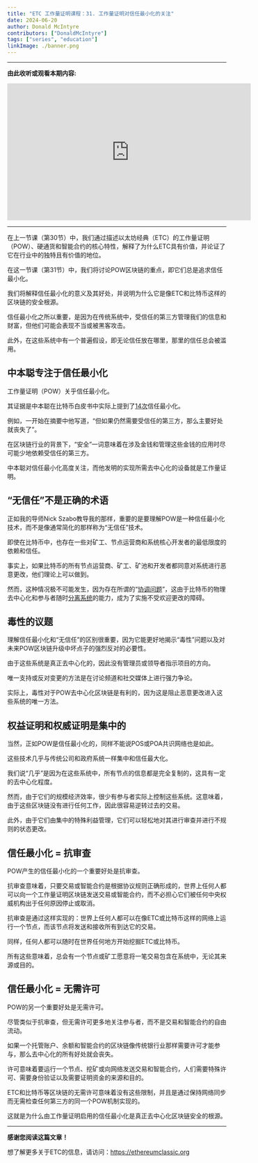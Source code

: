 ```yaml
---
title: "ETC 工作量证明课程：31. 工作量证明对信任最小化的关注"
date: 2024-06-20
author: Donald McIntyre
contributors: ["DonaldMcIntyre"]
tags: ["series", "education"]
linkImage: ./banner.png
---
```


---
**由此收听或观看本期内容:**

<iframe width="560" height="315" src="https://www.youtube.com/embed/vl_esIzHRmg" title="YouTube video player" frameborder="0" allow="accelerometer; autoplay; clipboard-write; encrypted-media; gyroscope; picture-in-picture; web-share" allowfullscreen></iframe>

---

在上一节课（第30节）中，我们通过描述以太坊经典（ETC）的工作量证明（POW）、硬通货和智能合约的核心特性，解释了为什么ETC具有价值，并论证了它在行业中的独特且有价值的地位。

在这一节课（第31节）中，我们将讨论POW区块链的重点，即它们总是追求信任最小化。

我们将解释信任最小化的意义及其好处，并说明为什么它是像ETC和比特币这样的区块链的安全根源。

信任最小化之所以重要，是因为在传统系统中，受信任的第三方管理我们的信息和财富，但他们可能会表现不当或被黑客攻击。

此外，在这些系统中有一个普遍假设，即无论信任放在哪里，那里的信任总会被滥用。

## 中本聪专注于信任最小化

工作量证明（POW）关乎信任最小化。

其证据是中本聪在比特币白皮书中实际上提到了[14次](https://etherplan.com/2020/02/29/satoshi-nakamoto-mentioned-trust-minimization-14-times-in-the-bitcoin-white-paper/10210/)信任最小化。

例如，一开始在摘要中他写道，“但如果仍然需要受信任的第三方，那么主要好处就丧失了”。

在区块链行业的背景下，“安全”一词意味着在涉及金钱和管理这些金钱的应用时尽可能少地依赖受信任的第三方。

中本聪对信任最小化高度关注，而他发明的实现所需去中心化的设备就是工作量证明。

## “无信任”不是正确的术语

正如我的导师Nick Szabo教导我的那样，重要的是要理解POW是一种信任最小化技术，而不是像通常简化的那样称为“无信任”技术。

即使在比特币中，也存在一些对矿工、节点运营商和系统核心开发者的最低限度的依赖和信任。

事实上，如果比特币的所有节点运营商、矿工、矿池和开发者都同意对系统进行恶意更改，他们理论上可以做到。

然而，这种情况极不可能发生，因为存在所谓的“[协调问题](https://ethereumclassic.org/blog/2023-03-02-ethereum-classic-course-11-ethereum-classic-social-and-physical-layer-security#4-social-layer-coordination-problem-security)”，这由于比特币的物理去中心化和参与者随时[分离系统](https://ethereumclassic.org/blog/2024-03-07-etc-proof-of-work-course-17-pow-has-division-of-power-pos-does-not#the-right-to-split)的能力，成为了实施不受欢迎更改的障碍。

## 毒性的议题

理解信任最小化和“无信任”的区别很重要，因为它能更好地揭示“毒性”问题以及对未来POW区块链升级中坏点子的强烈反对的必要性。

由于这些系统是真正去中心化的，因此没有管理员或领导者指示项目的方向。

唯一支持或反对变更的方法是在讨论频道和社交媒体上进行强力争论。

实际上，毒性对于POW去中心化区块链是有利的，因为这是阻止恶意更改进入这些系统的唯一方法。

## 权益证明和权威证明是集中的

当然，正如POW是信任最小化的，同样不能说POS或POA共识网络也是如此。

这些技术几乎与传统公司和政府系统一样集中和信任最大化。

我们说“几乎”是因为在这些系统中，所有节点的信息都是完全复制的，这具有一定的去中心化程度。

然而，由于它们的规模经济效率，很少有参与者实际上控制这些系统。这意味着，由于这些区块链没有进行任何工作，因此很容易逆转过去的交易。

此外，由于它们由集中的特殊利益管理，它们可以轻松地对其进行审查并进行不规则的状态更改。

## 信任最小化 = 抗审查

POW产生的信任最小化的一个重要好处是抗审查。

抗审查意味着，只要交易或智能合约是根据协议规则正确形成的，世界上任何人都可以向一个工作量证明区块链发送交易或智能合约，而不必担心它们被任何中央权威机构出于任何原因停止或取消。

抗审查是通过这样实现的：世界上任何人都可以在像ETC或比特币这样的网络上运行一个节点，而该节点将发送和接收所有到达它的交易。

同样，任何人都可以随时在世界任何地方开始挖掘ETC或比特币。

所有这些意味着，总会有一个节点或矿工愿意将一笔交易包含在系统中，无论其来源或目的。

## 信任最小化 = 无需许可

POW的另一个重要好处是无需许可。

尽管类似于抗审查，但无需许可更多地关注参与者，而不是交易和智能合约的自由流动。

如果一个托管账户、余额和智能合约的区块链像传统银行业那样需要许可才能参与，那么去中心化的所有好处就会丧失。

许可意味着要运行一个节点、挖矿或向网络发送交易和智能合约，人们需要特殊许可、需要身份验证以及需要证明资金的来源和目的。

ETC和比特币等区块链的无需许可意味着没有这些限制，并且是通过保持网络同步而无需检查任何第三方的同一个POW机制实现的。

这就是为什么由工作量证明启用的信任最小化是真正去中心化区块链安全的根源。

---

**感谢您阅读这篇文章！**

想了解更多关于ETC的信息，请访问：https://ethereumclassic.org
